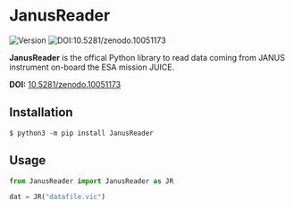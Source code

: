 # JanusReader

![Version](https://img.shields.io/badge/version-0.10.1-blue)
![DOI:10.5281/zenodo.10051173](https://zenodo.org/badge/DOI/10.5281/zenodo.10051173.svg)

**JanusReader** is the offical Python library to read data coming from JANUS instrument on-board the ESA mission JUICE.

**DOI:** [10.5281/zenodo.10051173](https://zenodo.org/doi/10.5281/zenodo.10051172)

## Installation

```shell
$ python3 -m pip install JanusReader
```

## Usage

```python
from JanusReader import JanusReader as JR

dat = JR("datafile.vic")
```

